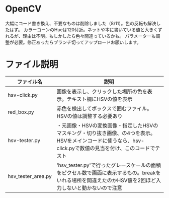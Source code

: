 # OpenCV
大幅にコード書き換え、不要なものは削除しました（8/11）。色の反転も解決したはず。
カラーコーンのHueは120付近。ネットや本に書いている値と大きくずれるが、理由は不明。もしかしたら色々間違っているかも。
パラメーターも調整が必要。修正あったらブランチ切ってアップロードお願いします。

# ファイル説明

| ファイル名 | 説明 |
| --- | --- |
| hsv-click.py | 画像を表示し、クリックした場所の色を表示。テキスト欄にHSVの値を表示 |
| red_box.py | 赤色を検出してボックスで囲むファイル。HSVの値は調整する必要あり|
| hsv-tester.py | ・元画像・HSVの変換画像・指定したHSVのマスキング・切り抜き画像、の4つを表示。HSVをメインコードに使うなら、hsv-click.pyで数値の見当を付け、このコードでテスト|
| hsv_tester_area.py | 'hsv_tester.py'で行ったグレースケールの面積をピクセル数で画面に表示するもの。breakをいれる場所を間違えたのかHSV値を2回ほど入力しないと動かないので注意 |
